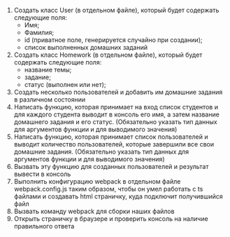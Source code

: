 1. Создать класс User (в отдельном файле), который будет содержать следующие поля:
    * Имя;
    * Фамилия;
    * id (приватное поле, генерируется случайно при создании);
    * список выполненных домашних заданий
2. Создать класс Homework (в отдельном файле), который будет содержать следующие поля:
    * название темы;
    * задание;
    * статус (выполнен или нет);
3. Создать несколько пользователей и добавить им домашние задания в различном состоянии
4. Написать функцию, которая принимает на вход список студентов и для каждого студента выводит в консоль его имя, а затем название домашнего задания и его статус. (Обязательно указать тип данных для аргументов функции и для выводимого значения)
5. Написать функцию, которая принимает список пользователей и выводит количество пользователей, которые завершили все свои домашние задания. (Обязательно указать тип данных для аргументов функции и для выводимого значения)
6. Вызвать эту функцию для созданных пользователей и результат вывести в консоль
7. Выполнить конфигурацию webpack в отдельном файле webpack.config.js таким образом, чтобы он умел работать с ts файлами и создавать html страничку, куда подключит получившийся файл
8. Вызвать команду webpack для сборки наших файлов
9. Открыть страничку в браузере и проверить консоль на наличие правильного ответа

